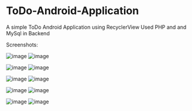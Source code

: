 # ToDo-Android-Application
A simple ToDo Android Application using RecyclerView
Used PHP and and MySql in Backend

Screenshots:


![image](https://user-images.githubusercontent.com/17126310/57970403-8edaac00-799e-11e9-9efc-ef75bb5a8b48.png) ![image](https://user-images.githubusercontent.com/17126310/57970414-b03b9800-799e-11e9-9206-94324d7d7565.png)


![image](https://user-images.githubusercontent.com/17126310/57970278-11fb0280-799d-11e9-89e1-e84d84cf5d1d.png)  ![image](https://user-images.githubusercontent.com/17126310/57970284-1de6c480-799d-11e9-8417-b0c763c60dd8.png)

![image](https://user-images.githubusercontent.com/17126310/57970293-2d660d80-799d-11e9-9503-4d5f6f21721b.png)  ![image](https://user-images.githubusercontent.com/17126310/57970297-3656df00-799d-11e9-99bb-b9a01d70faff.png)

![image](https://user-images.githubusercontent.com/17126310/57970302-42db3780-799d-11e9-9172-5188a10f6259.png)  ![image](https://user-images.githubusercontent.com/17126310/57970304-4d95cc80-799d-11e9-9051-60b3cb4cb9dc.png)

![image](https://user-images.githubusercontent.com/17126310/57970310-5d151580-799d-11e9-9dd5-63587688f0c3.png)  ![image](https://user-images.githubusercontent.com/17126310/57970315-6605e700-799d-11e9-8bdc-62519cb660cd.png)




